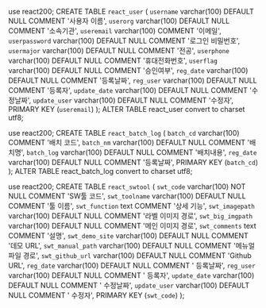 use react200;
CREATE TABLE `react_user` (
`username` varchar(100) DEFAULT NULL COMMENT '사용자 이름',
`userorg` varchar(100) DEFAULT NULL COMMENT '소속기관',
`useremail` varchar(100) COMMENT '이메일',
`userpassword` varchar(100) DEFAULT NULL COMMENT '로그인 비밀번호',
`usermajor` varchar(100) DEFAULT NULL COMMENT '전공',
`userphone` varchar(100) DEFAULT NULL COMMENT '휴대전화번호',
`userflag` varchar(100) DEFAULT NULL COMMENT '승인여부',
`reg_date` varchar(100) DEFAULT NULL COMMENT '등록날짜',
`reg_user` varchar(100) DEFAULT NULL COMMENT '등록자',
`update_date` varchar(100) DEFAULT NULL COMMENT '수정날짜',
`update_user` varchar(100) DEFAULT NULL COMMENT '수정자',
PRIMARY KEY (`useremail`)
);
ALTER TABLE react_user convert to charset utf8;

use react200;
CREATE TABLE `react_batch_log` (
`batch_cd` varchar(100) COMMENT '배치 코드',
`batch_nm` varchar(100) DEFAULT NULL COMMENT '배치명',
`batch_log` varchar(100) DEFAULT NULL COMMENT '배치내용',
`reg_date` varchar(100) DEFAULT NULL COMMENT '등록날짜',
PRIMARY KEY (`batch_cd`)
);
ALTER TABLE react_batch_log convert to charset utf8;

use react200;
CREATE TABLE `react_swtool` (
`swt_code` varchar(100) NOT NULL COMMENT 'SW툴 코드',
`swt_toolname` varchar(100) DEFAULT NULL COMMENT '툴 이름',
`swt_function` text COMMENT '상세 기능',
`swt_imagepath` varchar(100) DEFAULT NULL COMMENT '라벨 이미지 경로',
`swt_big_imgpath` varchar(100) DEFAULT NULL COMMENT '메인 이미지 경로',
`swt_comments` text COMMENT '설명',
`swt_demo_site` varchar(100) DEFAULT NULL COMMENT '데모 URL',
`swt_manual_path` varchar(100) DEFAULT NULL COMMENT '메뉴얼 파일 경로',
`swt_github_url` varchar(100) DEFAULT NULL COMMENT 'Github URL',
`reg_date` varchar(100) DEFAULT NULL COMMENT ' 등록날짜',
`reg_user` varchar(100) DEFAULT NULL COMMENT ' 등록자',
`update_date` varchar(100) DEFAULT NULL COMMENT ' 수정날짜',
`update_user` varchar(100) DEFAULT NULL COMMENT ' 수정자',
PRIMARY KEY (`swt_code`)
);

